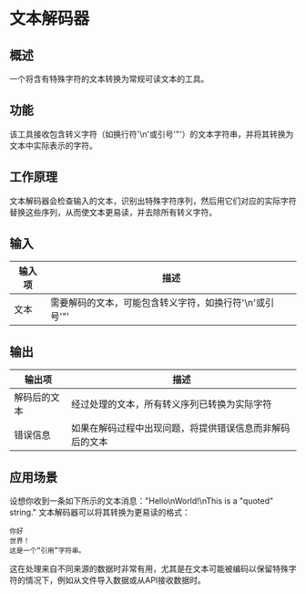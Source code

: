 # 文本解码器

## 概述
一个将含有特殊字符的文本转换为常规可读文本的工具。

## 功能
该工具接收包含转义字符（如换行符'\n'或引号'\"'）的文本字符串，并将其转换为文本中实际表示的字符。

## 工作原理
文本解码器会检查输入的文本，识别出特殊字符序列，然后用它们对应的实际字符替换这些序列，从而使文本更易读，并去除所有转义字符。

## 输入
| 输入项 | 描述 |
|-------|------|
| 文本 | 需要解码的文本，可能包含转义字符，如换行符'\n'或引号'\"' |

## 输出
| 输出项 | 描述 |
|--------|------|
| 解码后的文本 | 经过处理的文本，所有转义序列已转换为实际字符 |
| 错误信息 | 如果在解码过程中出现问题，将提供错误信息而非解码后的文本 |

## 应用场景
设想你收到一条如下所示的文本消息："Hello\nWorld!\nThis is a \"quoted\" string." 文本解码器可以将其转换为更易读的格式：

```
你好
世界！
这是一个“引用”字符串。
```

这在处理来自不同来源的数据时非常有用，尤其是在文本可能被编码以保留特殊字符的情况下，例如从文件导入数据或从API接收数据时。